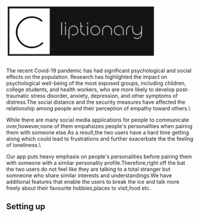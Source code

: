 #         ![Logo](https://github.com/ryanjacquess/Cliptionary/blob/main/icon1.png)

The recent Covid-19 pandemic has had significant psychological and social effects on the population. Research has highlighted the impact on psychological well-being of the most exposed groups, including children, college students, and health workers, who are more likely to develop post-traumatic stress disorder, anxiety, depression, and other symptoms of distress.The social distance and the security measures have affected the relationship among people and their perception of empathy toward others.\

While there are many social media applications for people to communicate over,however,none of them empahsizes people's personalities when pairing them with someone else.As a result,the two users have a hard time getting along which could lead to frustrations and further exacerbate the the feeling of loneliness.\

Our app puts heavy emphasis on people's personalities before pairing them with someone with a similar personality profile.Therefore,right off the bat the two users do not feel like they are talking to a total stranger but somneone who share similar interests and understandings.We have additional features that enable the users to break the ice and talk more freely about their favourite hobbies,places to visit,food etc.


## Setting up
